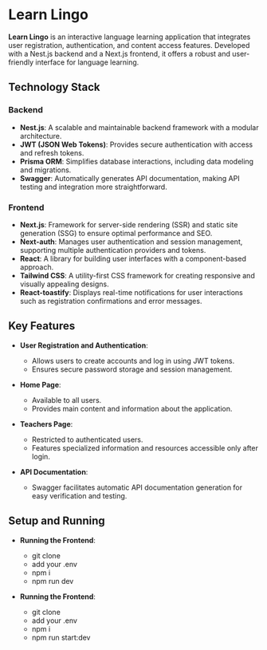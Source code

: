 # Learn Lingo

**Learn Lingo** is an interactive language learning application that integrates user registration, authentication, and content access features. Developed with a Nest.js backend and a Next.js frontend, it offers a robust and user-friendly interface for language learning.

## Technology Stack

### Backend

- **Nest.js**: A scalable and maintainable backend framework with a modular architecture.
- **JWT (JSON Web Tokens)**: Provides secure authentication with access and refresh tokens.
- **Prisma ORM**: Simplifies database interactions, including data modeling and migrations.
- **Swagger**: Automatically generates API documentation, making API testing and integration more straightforward.

### Frontend

- **Next.js**: Framework for server-side rendering (SSR) and static site generation (SSG) to ensure optimal performance and SEO.
- **Next-auth**: Manages user authentication and session management, supporting multiple authentication providers and tokens.
- **React**: A library for building user interfaces with a component-based approach.
- **Tailwind CSS**: A utility-first CSS framework for creating responsive and visually appealing designs.
- **React-toastify**: Displays real-time notifications for user interactions such as registration confirmations and error messages.

## Key Features

- **User Registration and Authentication**:
  - Allows users to create accounts and log in using JWT tokens.
  - Ensures secure password storage and session management.

- **Home Page**:
  - Available to all users.
  - Provides main content and information about the application.

- **Teachers Page**:
  - Restricted to authenticated users.
  - Features specialized information and resources accessible only after login.

- **API Documentation**:
  - Swagger facilitates automatic API documentation generation for easy verification and testing.

## Setup and Running


- **Running the Frontend**:
  - git clone <repository-url>
  - add your .env
  - npm i 
  - npm run dev
 
- **Running the Frontend**:
  - git clone <repository-url>
  - add your .env
  - npm i 
  - npm run start:dev




